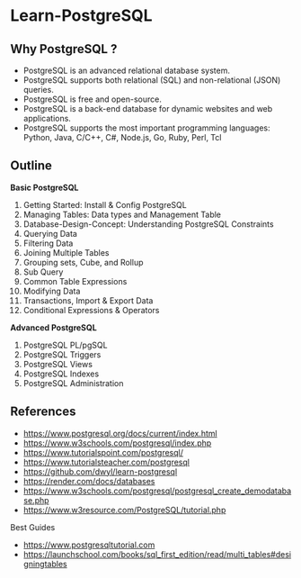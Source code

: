 # Learn-PostgreSQL

## Why PostgreSQL ?

- PostgreSQL is an advanced relational database system.
- PostgreSQL supports both relational (SQL) and non-relational (JSON) queries.
- PostgreSQL is free and open-source.
- PostgreSQL is a back-end database for dynamic websites and web applications.
- PostgreSQL supports the most important programming languages: Python, Java, C/C++, C#, Node.js, Go, Ruby, Perl, Tcl

## Outline

**Basic PostgreSQL**

1. Getting Started: Install & Config PostgreSQL
2. Managing Tables: Data types and Management Table
3. Database-Design-Concept: Understanding PostgreSQL Constraints
4. Querying Data
5. Filtering Data
6. Joining Multiple Tables
7. Grouping sets, Cube, and Rollup
8. Sub Query
9. Common Table Expressions
10. Modifying Data
11. Transactions, Import & Export Data
12. Conditional Expressions & Operators

**Advanced PostgreSQL**

1. PostgreSQL PL/pgSQL
2. PostgreSQL Triggers
3. PostgreSQL Views
4. PostgreSQL Indexes
5. PostgreSQL Administration

## References

- https://www.postgresql.org/docs/current/index.html
- https://www.w3schools.com/postgresql/index.php
- https://www.tutorialspoint.com/postgresql/
- https://www.tutorialsteacher.com/postgresql
- https://github.com/dwyl/learn-postgresql
- https://render.com/docs/databases
- https://www.w3schools.com/postgresql/postgresql_create_demodatabase.php
- https://www.w3resource.com/PostgreSQL/tutorial.php

Best Guides

- https://www.postgresqltutorial.com
- https://launchschool.com/books/sql_first_edition/read/multi_tables#designingtables

